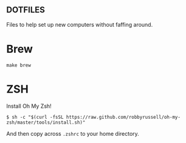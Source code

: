## DOTFILES

Files to help set up new computers without faffing around.


# Brew
`make brew`

# ZSH

Install Oh My Zsh!

```$ sh -c "$(curl -fsSL https://raw.github.com/robbyrussell/oh-my-zsh/master/tools/install.sh)"```

And then copy across `.zshrc` to your home directory.